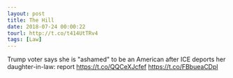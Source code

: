 ```yaml
---
layout: post
title: The Hill
date: 2018-07-24 00:00:22
tourl: http://t.co/t414UtTRv4
tags: [Law]
---
```

Trump voter says she is "ashamed" to be an American after ICE deports her daughter-in-law: report https://t.co/QQCeXJcfef https://t.co/FBbueaCDpl